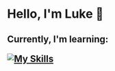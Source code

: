 <h1> Hello, I'm Luke 👋</h1>
<h2> Currently, I'm learning:
<br>
<a href="https://skillicons.dev" rel="nofollow">

[![My Skills](https://skillicons.dev/icons?i=html,css,js)](https://skillicons.dev)
</a>
